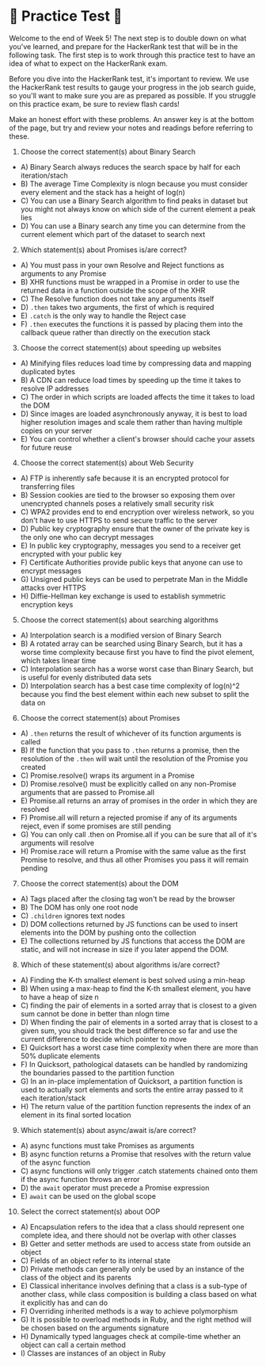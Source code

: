 # 🚨 Practice Test 🚨 

Welcome to the end of Week 5! The next step is to double down on what you've learned, and prepare for the HackerRank test that will be in the following task. The first step is to work through this practice test to have an idea of what to expect on the HackerRank exam.

Before you dive into the HackerRank test, it's important to review. We use the HackerRank test results to gauge your progress in the job search guide, so you'll want to make sure you are as prepared as possible. If you struggle on this practice exam, be sure to review flash cards!

Make an honest effort with these problems. An answer key is at the bottom of the page, but try and review your notes and readings before referring to these. 

1. Choose the correct statement(s) about Binary Search
  * A) Binary Search always reduces the search space by half for each iteration/stach
  * B) The average Time Complexity is nlogn because you must consider every element and the stack has a height of log(n)
  * C) You can use a Binary Search algorithm to find peaks in dataset but you might not always know on which side of the current element a peak lies
  * D) You can use a Binary search any time you can determine from the current element which part of the dataset to search next
2. Which statement(s) about Promises is/are correct?
  * A) You must pass in your own Resolve and Reject functions as arguments to any Promise
  * B) XHR functions must be wrapped in a Promise in order to use the returned data in a function outside the scope of the XHR
  * C) The Resolve function does not take any arguments itself
  * D) `.then` takes two arguments, the first of which is required
  * E) `.catch` is the only way to handle the Reject case
  * F) `.then` executes the functions it is passed by placing them into the callback queue rather than directly on the execution stack
3. Choose the correct statement(s) about speeding up websites
  * A) Minifying files reduces load time by compressing data and mapping duplicated bytes
  * B) A CDN can reduce load times by speeding up the time it takes to resolve IP addresses
  * C) The order in which scripts are loaded affects the time it takes to load the DOM
  * D) Since images are loaded asynchronously anyway, it is best to load higher resolution images and scale them rather than having multiple copies on your server
  * E) You can control whether a client's browser should cache your assets for future reuse
4. Choose the correct statement(s) about Web Security
  * A) FTP is inherently safe because it is an encrypted protocol for transferring files
  * B) Session cookies are tied to the browser so exposing them over unencrypted channels poses a relatively small security risk
  * C) WPA2 provides end to end encryption over wireless network, so you don't have to use HTTPS to send secure traffic to the server
  * D) Public key cryptography ensure that the owner of the private key is the only one who can decrypt messages
  * E) In public key cryptography, messages you send to a receiver get encrypted with your public key
  * F) Certificate Authorities provide public keys that anyone can use to encrypt messages
  * G) Unsigned public keys can be used to perpetrate Man in the Middle attacks over HTTPS
  * H) Diffie-Hellman key exchange is used to establish symmetric encryption keys
  
5. Choose the correct statement(s) about searching algorithms
  * A) Interpolation search is a modified version of Binary Search
  * B) A rotated array can be searched using Binary Search, but it has a worse time complexity because first you have to find the pivot element, which takes linear time
  * C) Interpolation search has a worse worst case than Binary Search, but is useful for evenly distributed data sets
  * D) Interpolation search has a best case time complexity of log(n)^2 because you find the best element within each new subset to split the data on
6. Choose the correct statement(s) about Promises
  * A) `.then` returns the result of whichever of its function arguments is called
  * B) If the function that you pass to `.then` returns a promise, then the resolution of the `.then` will wait until the resolution of the Promise you created
  * C) Promise.resolve() wraps its argument in a Promise
  * D) Promise.resolve() must be explicitly called on any non-Promise arguments that are passed to Promise.all
  * E) Promise.all returns an array of promises in the order in which they are resolved
  * F) Promise.all will return a rejected promise if any of its arguments reject, even if some promises are still pending
  * G) You can only call .then on Promise.all if you can be sure that all of it's arguments will resolve
  * H) Promise.race will return a Promise with the same value as the first Promise to resolve, and thus all other Promises you pass it will remain pending
7. Choose the correct statement(s) about the DOM
  * A) Tags placed after the closing </body> tag won't be read by the browser
  * B) The DOM has only one root node
  * C) `.children` ignores text nodes
  * D) DOM collections returned by JS functions can be used to insert elements into the DOM by pushing onto the collection
  * E) The collections returned by JS functions that access the DOM are static, and will not increase in size if you later append the DOM.
8. Which of these statement(s) about algorithms is/are correct?
  * A) Finding the K-th smallest element is best solved using a min-heap
  * B) When using a max-heap to find the K-th smallest element, you have to have a heap of size n
  * C) finding the pair of elements in a sorted array that is closest to a given sum cannot be done in better than nlogn time
  * D) When finding the pair of elements in a sorted array that is closest to a given sum, you should track the best difference so far and use the current difference to decide which pointer to move
  * E) Quicksort has a worst case time complexity when there are more than 50% duplicate elements
  * F) In Quicksort, pathological datasets can be handled by randomizing the boundaries passed to the partition function
  * G) In an in-place implementation of Quicksort, a partition function is used to actually sort elements and sorts the entire array passed to it each iteration/stack
  * H) The return value of the partition function represents the index of an element in its final sorted location
9. Which statement(s) about async/await is/are correct?
  * A) async functions must take Promises as arguments
  * B) async function returns a Promise that resolves with the return value of the async function
  * C) async functions will only trigger .catch statements chained onto them if the async function throws an error
  * D) the `await` operator must precede a Promise expression
  * E) `await` can be used on the global scope
10. Select the correct statement(s) about OOP
  * A) Encapsulation refers to the idea that a class should represent one complete idea, and there should not be overlap with other classes
  * B) Getter and setter methods are used to access state from outside an object
  * C) Fields of an object refer to its internal state
  * D) Private methods can generally only be used by an instance of the class of the object and its parents
  * E) Classical inheritance involves defining that a class is a sub-type of another class, while class composition is building a class based on what it explicitly has and can do
  * F) Overriding inherited methods is a way to achieve polymorphism
  * G) It is possible to overload methods in Ruby, and the right method will be chosen based on the arguments signature
  * H) Dynamically typed languages check at compile-time whether an object can call a certain method
  * I) Classes are instances of an object in Ruby
